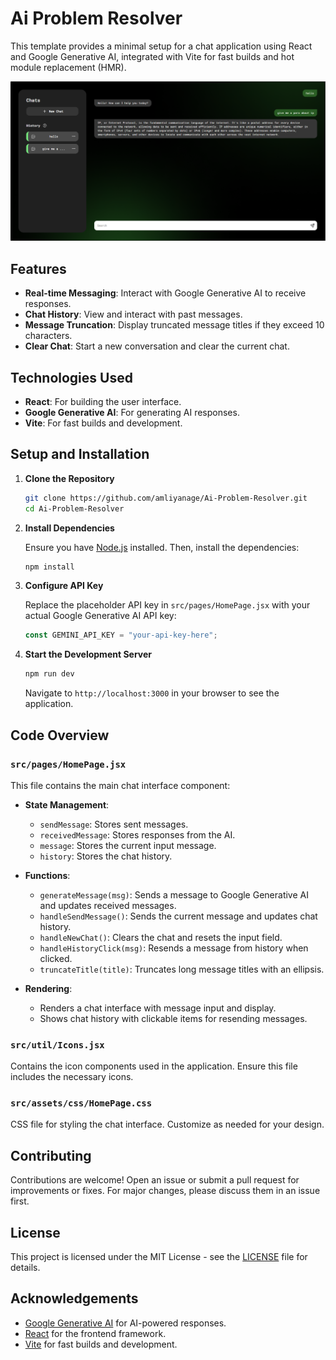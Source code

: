 # Ai Problem Resolver

This template provides a minimal setup for a chat application using React and Google Generative AI, integrated with Vite for fast builds and hot module replacement (HMR).

[![Watch Video](src/assets/img/img_1.png)](src/assets/img/finalView.mp4)

## Features

- **Real-time Messaging**: Interact with Google Generative AI to receive responses.
- **Chat History**: View and interact with past messages.
- **Message Truncation**: Display truncated message titles if they exceed 10 characters.
- **Clear Chat**: Start a new conversation and clear the current chat.

## Technologies Used

- **React**: For building the user interface.
- **Google Generative AI**: For generating AI responses.
- **Vite**: For fast builds and development.

## Setup and Installation

1. **Clone the Repository**

    ```bash
    git clone https://github.com/amliyanage/Ai-Problem-Resolver.git
    cd Ai-Problem-Resolver
    ```

2. **Install Dependencies**

   Ensure you have [Node.js](https://nodejs.org/) installed. Then, install the dependencies:

    ```bash
    npm install
    ```

3. **Configure API Key**

   Replace the placeholder API key in `src/pages/HomePage.jsx` with your actual Google Generative AI API key:

    ```javascript
    const GEMINI_API_KEY = "your-api-key-here";
    ```

4. **Start the Development Server**

    ```bash
    npm run dev
    ```

   Navigate to `http://localhost:3000` in your browser to see the application.

## Code Overview

### `src/pages/HomePage.jsx`

This file contains the main chat interface component:

- **State Management**:
    - `sendMessage`: Stores sent messages.
    - `receivedMessage`: Stores responses from the AI.
    - `message`: Stores the current input message.
    - `history`: Stores the chat history.

- **Functions**:
    - `generateMessage(msg)`: Sends a message to Google Generative AI and updates received messages.
    - `handleSendMessage()`: Sends the current message and updates chat history.
    - `handleNewChat()`: Clears the chat and resets the input field.
    - `handleHistoryClick(msg)`: Resends a message from history when clicked.
    - `truncateTitle(title)`: Truncates long message titles with an ellipsis.

- **Rendering**:
    - Renders a chat interface with message input and display.
    - Shows chat history with clickable items for resending messages.

### `src/util/Icons.jsx`

Contains the icon components used in the application. Ensure this file includes the necessary icons.

### `src/assets/css/HomePage.css`

CSS file for styling the chat interface. Customize as needed for your design.

## Contributing

Contributions are welcome! Open an issue or submit a pull request for improvements or fixes. For major changes, please discuss them in an issue first.

## License

This project is licensed under the MIT License - see the [LICENSE](LICENSE) file for details.

## Acknowledgements

- [Google Generative AI](https://cloud.google.com/generative-ai) for AI-powered responses.
- [React](https://reactjs.org/) for the frontend framework.
- [Vite](https://vitejs.dev/) for fast builds and development.
